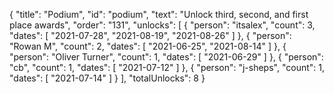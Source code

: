 {
  "title": "Podium",
  "id": "podium",
  "text": "Unlock third, second, and first place awards",
  "order": "131",
  "unlocks": [
    {
      "person": "itsalex",
      "count": 3,
      "dates": [
        "2021-07-28",
        "2021-08-19",
        "2021-08-26"
      ]
    },
    {
      "person": "Rowan M",
      "count": 2,
      "dates": [
        "2021-06-25",
        "2021-08-14"
      ]
    },
    {
      "person": "Oliver Turner",
      "count": 1,
      "dates": [
        "2021-06-29"
      ]
    },
    {
      "person": "cb",
      "count": 1,
      "dates": [
        "2021-07-12"
      ]
    },
    {
      "person": "j-sheps",
      "count": 1,
      "dates": [
        "2021-07-14"
      ]
    }
  ],
  "totalUnlocks": 8
}